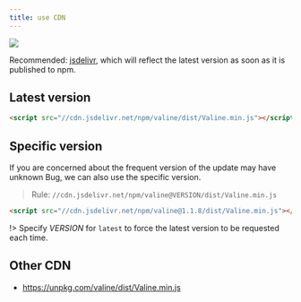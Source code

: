```yaml
---
title: use CDN
---
```

[![](https://data.jsdelivr.com/v1/package/npm/valine/badge)](https://www.jsdelivr.com/package/npm/valine)  

Recommended: [jsdelivr](https://jsdelivr.com/), which will reflect the latest version as soon as it is published to npm.

## Latest version

```html
<script src="//cdn.jsdelivr.net/npm/valine/dist/Valine.min.js"></script>
```

## Specific version

If you are concerned about the frequent version of the update may have unknown Bug, we can also use the specific version.

> Rule: `//cdn.jsdelivr.net/npm/valine@VERSION/dist/Valine.min.js`

```html
<script src="//cdn.jsdelivr.net/npm/valine@1.1.8/dist/Valine.min.js"></script>
```

!> Specify *VERSION* for `latest` to force the latest version to be requested each time.

## Other CDN

- https://unpkg.com/valine/dist/Valine.min.js
